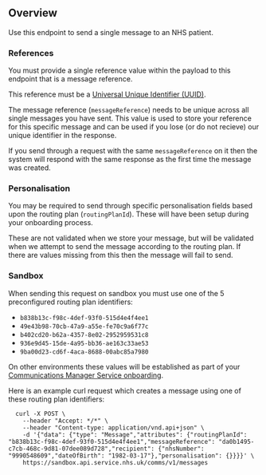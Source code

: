 ## Overview

Use this endpoint to send a single message to an NHS patient.

### References

You must provide a single reference value within the payload to this endpoint that is a message reference.

This reference must be a [Universal Unique Identifier (UUID)](https://en.wikipedia.org/wiki/Universally_unique_identifier).

The message reference (`messageReference`) needs to be unique across all single messages you have sent. This value is used to store your reference for this specific message and can be used if you lose (or do not recieve) our unique identifier in the response.

If you send through a request with the same `messageReference` on it then the system will respond with the same response as the first time the message was created.

### Personalisation

You may be required to send through specific personalisation fields based upon the routing plan (`routingPlanId`). These will have been setup during your onboarding process.

These are not validated when we store your message, but will be validated when we attempt to send the message according to the routing plan. If there are values missing from this then the message will fail to send.

### Sandbox

When sending this request on sandbox you must use one of the 5 preconfigured routing plan identifiers:

* `b838b13c-f98c-4def-93f0-515d4e4f4ee1`
* `49e43b98-70cb-47a9-a55e-fe70c9a6f77c`
* `b402cd20-b62a-4357-8e02-2952959531c8`
* `936e9d45-15de-4a95-bb36-ae163c33ae53`
* `9ba00d23-cd6f-4aca-8688-00abc85a7980`

On other environments these values will be established as part of your [Communications Manager Service onboarding](#overview--onboarding).

Here is an example curl request which creates a message using one of these routing plan identifiers:

```
  curl -X POST \
    --header "Accept: */*" \
    --header "Content-type: application/vnd.api+json" \
    -d '{"data": {"type": "Message","attributes": {"routingPlanId": "b838b13c-f98c-4def-93f0-515d4e4f4ee1","messageReference": "da0b1495-c7cb-468c-9d81-07dee089d728","recipient": {"nhsNumber": "9990548609","dateOfBirth": "1982-03-17"},"personalisation": {}}}}' \
    https://sandbox.api.service.nhs.uk/comms/v1/messages
```